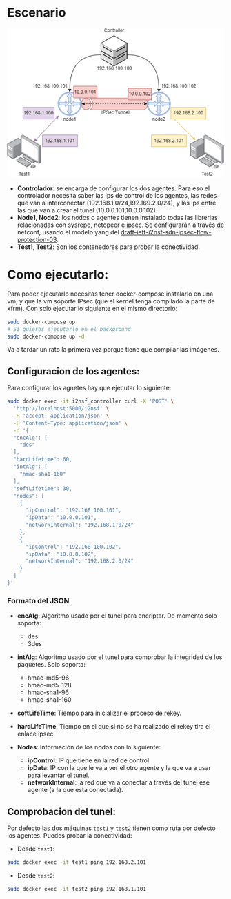 # Escenario
![Scenario](I2NSF-OPoT.drawio.png) 
* **Controlador**: se encarga de configurar los dos agentes. Para eso el controlador necesita saber las ips de control de los agentes, las redes que van a interconectar (192.168.1.0/24,192.169.2.0/24), y las ips entre las que van a crear el tunel (10.0.0.101,10.0.0.102).
* **Node1, Node2**: los nodos o agentes tienen instalado todas las librerias relacionadas con sysrepo, netopeer e ipsec. Se configurarán a través de netconf, usando el modelo yang del [draft-ietf-i2nsf-sdn-ipsec-flow-protection-03](https://datatracker.ietf.org/doc/html/draft-ietf-i2nsf-sdn-ipsec-flow-protection-03).
* **Test1, Test2**: Son los contenedores para probar la conectividad. 

# Como ejecutarlo:

Para poder ejecutarlo necesitas tener docker-compose instalarlo en una vm, y que la vm soporte IPsec (que el kernel tenga compilado la parte de xfrm). Con solo ejecutar lo siguiente en el mismo directorio:
```bash
sudo docker-compose up
# Si quieres ejecutarlo en el background
sudo docker-compose up -d
```
Va a tardar un rato la primera vez porque tiene que compilar las imágenes. 

## Configuracion de los agentes:
Para configurar los agnetes hay que ejecutar lo siguiente:
```bash
sudo docker exec -it i2nsf_controller curl -X 'POST' \
  'http://localhost:5000/i2nsf' \
  -H 'accept: application/json' \
  -H 'Content-Type: application/json' \
  -d '{
  "encAlg": [
    "des"
  ],
  "hardLifetime": 60,
  "intAlg": [
    "hmac-sha1-160"
  ],
  "softLifetime": 30,
  "nodes": [
    {
      "ipControl": "192.168.100.101",
      "ipData": "10.0.0.101",
      "networkInternal": "192.168.1.0/24"
    },
    {
      "ipControl": "192.168.100.102",
      "ipData": "10.0.0.102",
      "networkInternal": "192.168.2.0/24"
    }
  ]
}'
```

### Formato del JSON
* **encAlg**: Algoritmo usado por el tunel para encriptar. De momento solo soporta:
    * des
    * 3des
* **intAlg**: Algoritmo usado por el tunel para comprobar la integridad de los paquetes. Solo soporta:
    * hmac-md5-96
    * hmac-md5-128
    * hmac-sha1-96
    * hmac-sha1-160
* **softLifeTime**: Tiempo para inicializar el proceso de rekey.
* **hardLifeTime**: Tiempo en el que si no se ha realizado el rekey tira el enlace ipsec. 
* **Nodes**: Información de los nodos con lo siguiente:

    * **ipControl**: IP que tiene en la red de control
    * **ipData**: IP con la que le va a ver el otro agente y la que va a usar para levantar el tunel.
    * **networkInternal**: la red que va a conectar a través del tunel ese agente (a la que esta conectada).

## Comprobacion del tunel:
Por defecto las dos máquinas `test1` y `test2` tienen como ruta por defecto los agentes. Puedes probar la conectividad:
* Desde `test1`:
```bash
sudo docker exec -it test1 ping 192.168.2.101
```
* Desde `test2`:
```bash
sudo docker exec -it test2 ping 192.168.1.101
```